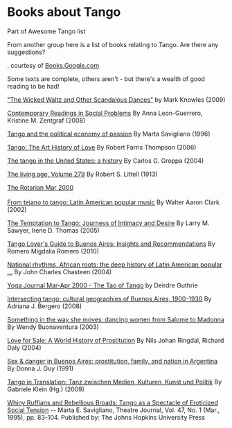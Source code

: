 # Books about Tango
Part of Awesome Tango list

From another group here is a list of books relating to Tango. Are there any suggestions?  
  
  
. courtesy of [Books.Google.com](http://books.google.com/)  
  
Some texts are complete, others aren't - but there's a wealth of good reading to be had!  
  
["The Wicked Waltz and Other Scandalous Dances"](http://books.google.com/books?id=XAzP__xv7CkC&lpg=PP1&pg=PP1#v=onepage&q&f=false) by Mark Knowles (2009)  
  
[Contemporary Readings in Social Problems](http://books.google.com/books?id=BYVE1xbxOYUC&lpg=PP1&pg=PP1#v=onepage&q&f=false) By Anna Leon-Guerrero, Kristine M. Zentgraf (2008)  
  
[Tango and the political economy of passion](http://books.google.com/books?id=fmK3iDRJ-XcC&lpg=PP1&dq=tango&pg=PP1#v=onepage&q&f=false) By Marta Savigliano (1996)  
  
[Tango: The Art History of Love](http://books.google.com/books?id=2Ce8NRaM0GYC&lpg=PP1&dq=tango&pg=PP1#v=onepage&q&f=false) By Robert Farris Thompson (2006)  
  
[The tango in the United States: a history](http://books.google.com/books?id=WyG_fFUKKLgC&lpg=PP1&dq=tango&as_brr=3&pg=PP1#v=onepage&q&f=false) By Carlos G. Groppa (2004)  
  
[The living age, Volume 279](http://books.google.com/books?id=DwYuAAAAYAAJ&dq=tango&lr&as_brr=3&pg=PA692#v=onepage&q=tango&f=false) By Robert S. Littell (1913)  
  
[The Rotarian Mar 2000  
](http://books.google.com/books?id=ozQEAAAAMBAJ&lpg=PA22&dq=tango&lr&as_brr=3&pg=PA22#v=onepage&q=tango&f=false)  
[From tejano to tango: Latin American popular music](http://books.google.com/books?id=1RG6wcSJb7QC&lpg=PP1&dq=tango&lr&as_brr=3&pg=PP1#v=onepage&q&f=false) By Walter Aaron Clark (2002)  
  
[The Temptation to Tango: Journeys of Intimacy and Desire](http://books.google.com/books?id=SIVeEDP0CygC&lpg=PP1&dq=tango&lr&as_brr=3&pg=PA31#v=onepage&q&f=false) By Larry M. Sawyer, Irene D. Thomas (2005)  
  
[Tango Lover's Guide to Buenos Aires: Insights and Recommendations](http://books.google.com/books?id=fwMyUNxq1TAC&lpg=PP1&dq=tango&lr&as_brr=3&pg=PP1#v=onepage&q&f=false) By Romero Migdalia Romero (2010)  
  
[National rhythms, African roots: the deep history of Latin American popular ...](http://books.google.com/books?id=yBvvvrydCNwC&lpg=PA64&dq=tango&lr&as_brr=3&pg=PR6#v=onepage&q&f=false) By John Charles Chasteen (2004)  
  
[Yoga Journal Mar-Apr 2000 - The Tao of Tango](http://books.google.com/books?id=CeoDAAAAMBAJ&lpg=PA216&dq=tango&lr&as_brr=3&pg=PA216#v=onepage&q=tango&f=false) by Deirdre Guthrie  
  
[Intersecting tango: cultural geographies of Buenos Aires, 1900-1930](http://books.google.com/books?id=6HEl5PXPVTsC&lpg=PP1&dq=tango&lr&as_brr=3&pg=PP6#v=onepage&q&f=false) By Adriana J. Bergero (2008)  
  
[Something in the way she moves: dancing women from Salome to Madonna](http://books.google.com/books?id=-rUi-lgeXBoC&lpg=PA219&dq=tango&lr&as_brr=3&pg=PA217#v=onepage&q=tango&f=false) By Wendy Buonaventura (2003)  
  
[Love for Sale: A World History of Prostitution](http://books.google.com/books?id=Mg4crDiz1uEC&lpg=PA303&dq=tango%20love%20for%20sale&lr&as_brr=3&pg=PP1#v=onepage&q&f=false) By Nils Johan Ringdal, Richard Daly (2004)  
  
[Sex & danger in Buenos Aires: prostitution, family, and nation in Argentina](http://books.google.com/books?id=vDXjAcrLxSAC&lpg=PP1&dq=sex%20and%20danger%20in%20buenos%20aires&pg=PP1#v=onepage&q&f=false) By Donna J. Guy (1991)  
  
[Tango in Translation: Tanz zwischen Medien, Kulturen, Kunst und Politik](http://books.google.com/books?id=6VodutecZ48C&lpg=PA62&dq=%22milonguero%22&lr&pg=PA4#v=onepage&q&f=false) By Gabriele Klein (Hg.) (2009)  
  
[Whiny Ruffians and Rebellious Broads: Tango as a Spectacle of Eroticized Social Tension](http://www.jstor.org/stable/3208807?cookieSet=1) -- Marta E. Savigliano, Theatre Journal, Vol. 47, No. 1 (Mar., 1995), pp. 83-104. Published by: The Johns Hopkins University Press
